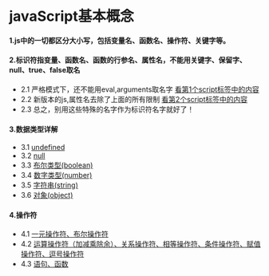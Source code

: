 # javaScript基本概念

#### 1.js中的一切都区分大小写，包括变量名、函数名、操作符、关键字等。

#### 2.标识符指变量、函数名、函数的行参名、属性名，不能用关键字、保留字、null、true、false取名
- 2.1 严格模式下，还不能用eval,arguments取名字 [看第1个script标签中的内容](https://github.com/ZZsimon/Pro-Js-Note/blob/master/chapter03_basicConcepts/grammar_01/grammer.html)
- 2.2 新版本的js,属性名去除了上面的所有限制 [看第2个script标签中的内容](https://github.com/ZZsimon/Pro-Js-Note/blob/master/chapter03_basicConcepts/grammar_01/grammer.html)
- 2.3 总之，别用这些特殊的名字作为标识符名字就好了！

#### 3.数据类型详解
- 3.1 [undefined](https://github.com/ZZsimon/Pro-Js-Note/blob/master/chapter03_basicConcepts/dataType_02/dataType_undefined_01.html)
- 3.2 [null](https://github.com/ZZsimon/Pro-Js-Note/blob/master/chapter03_basicConcepts/dataType_02/dataType_null_02.html)
- 3.3 [布尔类型(boolean)](https://github.com/ZZsimon/Pro-Js-Note/blob/master/chapter03_basicConcepts/dataType_02/dataType_boolean_03.html)
- 3.4 [数字类型(number)](https://github.com/ZZsimon/Pro-Js-Note/blob/master/chapter03_basicConcepts/dataType_02/dataType_number_04.html)
- 3.5 [字符串(string)](https://github.com/ZZsimon/Pro-Js-Note/blob/master/chapter03_basicConcepts/dataType_02/dataType_string_05.html)
- 3.6 [对象(object)](https://github.com/ZZsimon/Pro-Js-Note/blob/master/chapter03_basicConcepts/dataType_02/dataType_object_06.html)

#### 4.操作符
- 4.1 [一元操作符、布尔操作符](https://github.com/ZZsimon/Pro-Js-Note/blob/master/chapter03_basicConcepts/operator_03/operator_01.html)
- 4.2 [运算操作符（加减乘除余）、关系操作符、相等操作符、条件操作符、赋值操作符、逗号操作符](https://github.com/ZZsimon/Pro-Js-Note/blob/master/chapter03_basicConcepts/operator_03/operator_02.html)
- 4.3 [语句、函数](https://github.com/ZZsimon/Pro-Js-Note/blob/master/chapter03_basicConcepts/statement_04/statement.html)